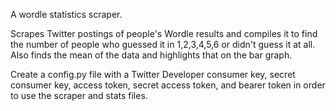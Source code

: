 A wordle statistics scraper.

Scrapes Twitter postings of people's Wordle results and compiles it to find the number of people who guessed it in
1,2,3,4,5,6 or didn't guess it at all. Also finds the mean of the data and highlights that on the bar graph.

Create a config.py file with a Twitter Developer consumer key, secret consumer key, access token, secret access token,
and bearer token in order to use the scraper and stats files.